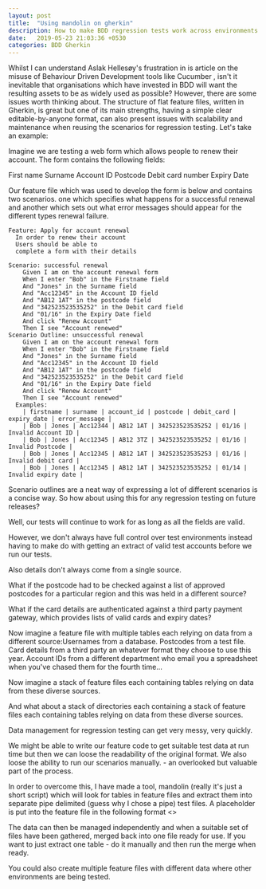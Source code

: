 ```yaml
---
layout: post
title:  "Using mandolin on gherkin"
description: How to make BDD regression tests work across environments.
date:   2019-05-23 21:03:36 +0530
categories: BDD Gherkin
---
```

Whilst I can understand Aslak Hellesøy's frustration in is article on the misuse of Behaviour Driven Development tools like Cucumber , isn't it inevitable that organisations which have invested in BDD will want the resulting assets to be as widely used as possible?
However, there are some issues worth thinking about. The structure of flat feature files, written in Gherkin, is great but one of its main strengths, having a simple clear editable-by-anyone format, can also present issues with scalability and maintenance when reusing the scenarios for regression testing. Let's take an example:

Imagine we are testing a web form which allows people to renew their account. The form contains the following fields:

First name
Surname
Account ID
Postcode
Debit card number
Expiry Date

Our feature file which was used to develop the form is below and contains two scenarios. one which specifies what happens for a successful renewal and another which sets out what error messages should appear for the different types renewal failure.
```
Feature: Apply for account renewal
  In order to renew their account
  Users should be able to
  complete a form with their details

Scenario: successful renewal
    Given I am on the account renewal form
    When I enter "Bob" in the Firstname field
    And "Jones" in the Surname field
    And "Acc12345" in the Account ID field
    And "AB12 1AT" in the postcode field
    And "342523523535252" in the Debit card field
    And "01/16" in the Expiry Date field
    And click "Renew Account"
    Then I see "Account renewed"
Scenario Outline: unsuccessful renewal
    Given I am on the account renewal form
    When I enter "Bob" in the Firstname field
    And "Jones" in the Surname field
    And "Acc12345" in the Account ID field
    And "AB12 1AT" in the postcode field
    And "342523523535252" in the Debit card field
    And "01/16" in the Expiry Date field
    And click "Renew Account"
    Then I see "Account renewed"
  Examples:
    | firstname | surname | account_id | postcode | debit_card | expiry_date | error_message |
    | Bob | Jones | Acc12344 | AB12 1AT | 342523523535252 | 01/16 | Invalid Account ID |
    | Bob | Jones | Acc12345 | AB12 3TZ | 342523523535252 | 01/16 | Invalid Postcode |
    | Bob | Jones | Acc12345 | AB12 1AT | 342523523535253 | 01/16 | Invalid debit card |
    | Bob | Jones | Acc12345 | AB12 1AT | 342523523535252 | 01/14 | Invalid expiry date |
```
Scenario outlines are a neat way of expressing a lot of different scenarios is a concise way. So how about using this for any regression testing on future releases?

Well, our tests will continue to work for as long as all the fields are valid.

However, we don't always have full control over test environments instead having to make do with getting an extract of valid test accounts before we run our tests.

Also details don't always come from a single source.

What if the postcode had to be checked against a list of approved postcodes for a particular region and this was held in a different source?

What if the card details are authenticated against a third party payment gateway, which provides lists of valid cards and expiry dates?

Now imagine a feature file with multiple tables each relying on data from a different source:Usernames from a database. Postcodes from a test file. Card details from a third party an whatever format they choose to use this year. Account IDs from a different department who email you a spreadsheet when you've chased them for the fourth time...

Now imagine a stack of feature files each containing tables relying on data from these diverse sources.

And what about a stack of directories each containing a stack of feature files each containing tables relying on data from these diverse sources.

Data management for regression testing can get very messy, very quickly.

We might be able to write our feature code to get suitable test data at run time but then we can loose the readability of the original format. We also loose the ability to run our scenarios manually. - an overlooked but valuable part of the process.

In order to overcome this, I have made a tool, mandolin (really it's just a short script) which will look for tables in feature files and extract them into separate pipe delimited (guess why I chose a pipe) test files. A placeholder is put into the feature file in the following format <<Tablen>>

The data can then be managed independently and when a suitable set of files have been gathered, merged back into one file ready for use. If you want to just extract one table - do it manually and then run the merge when ready.

You could also create multiple feature files with different data where other environments are being tested.

